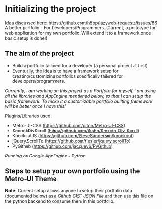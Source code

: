 Initializing the project
========================


Idea discussed here: https://github.com/h5bp/lazyweb-requests/issues/86
A better portfolio - For Developers/Programmers. (Current, a prototype for web application for my own portfolio. Will extend it to a framework once basic setup is done!)

The aim of the project
-----------------------
- Build a portfolio tailored for a developer (a personal project at first)
- Eventually, the idea is to have a framework setup for creating/customizing portfolios specifically tailored for
developers/programmers.

*Currently, I am working on this project as a Portfolio for myself. I am using all the libraries and AppEngine mentioned below, so that I can setup the basic framework. To make it a customizable portfolio builting framework will be better once I have this!*


Plugins/Libraries used:
- Metro-UI-CSS (https://github.com/olton/Metro-UI-CSS)
- SmoothDivScroll (https://github.com/tkahn/Smooth-Div-Scroll)
- KnockoutJS (https://github.com/SteveSanderson/knockout)
- jQuery.ScrollTo (https://github.com/flesler/jquery.scrollTo)
- PyGithub (https://github.com/jacquev6/PyGithub)

*Running on Google AppEngine - Python*


Steps to setup your own portfolio using the Metro-UI Theme
----------------------------------------------------------

**Note:** Current setup allows anyone to setup their portfolio data (documented below) as a *Github GIST JSON File*
and then use this file on the python backend to consume them in this portfolio.


